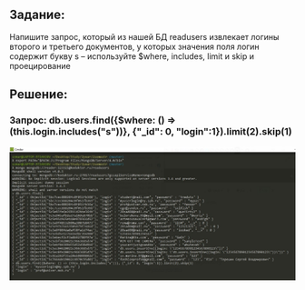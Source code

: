 ## Задание:
Напишите запрос, который из нашей БД readusers извлекает логины второго и третьего документов, у которых значения поля логин содержит букву s – используйте $where, includes, limit и skip и проецирование

## Решение:
### Запрос: db.users.find({$where: () => (this.login.includes("s"))}, {"\_id": 0, "login":1}).limit(2).skip(1)
![alt text](https://github.com/MarinaSvistunova/web-2k-4s/blob/master/12-02-2019.jpg)
